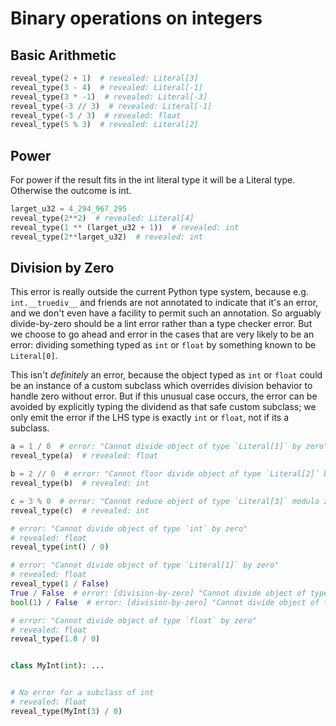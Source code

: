# Binary operations on integers

## Basic Arithmetic

```py
reveal_type(2 + 1)  # revealed: Literal[3]
reveal_type(3 - 4)  # revealed: Literal[-1]
reveal_type(3 * -1)  # revealed: Literal[-3]
reveal_type(-3 // 3)  # revealed: Literal[-1]
reveal_type(-3 / 3)  # revealed: float
reveal_type(5 % 3)  # revealed: Literal[2]
```

## Power

For power if the result fits in the int literal type it will be a Literal type. Otherwise the
outcome is int.

```py
larget_u32 = 4_294_967_295
reveal_type(2**2)  # revealed: Literal[4]
reveal_type(1 ** (larget_u32 + 1))  # revealed: int
reveal_type(2**larget_u32)  # revealed: int
```

## Division by Zero

This error is really outside the current Python type system, because e.g. `int.__truediv__` and
friends are not annotated to indicate that it's an error, and we don't even have a facility to
permit such an annotation. So arguably divide-by-zero should be a lint error rather than a type
checker error. But we choose to go ahead and error in the cases that are very likely to be an error:
dividing something typed as `int` or `float` by something known to be `Literal[0]`.

This isn't _definitely_ an error, because the object typed as `int` or `float` could be an instance
of a custom subclass which overrides division behavior to handle zero without error. But if this
unusual case occurs, the error can be avoided by explicitly typing the dividend as that safe custom
subclass; we only emit the error if the LHS type is exactly `int` or `float`, not if its a subclass.

```py
a = 1 / 0  # error: "Cannot divide object of type `Literal[1]` by zero"
reveal_type(a)  # revealed: float

b = 2 // 0  # error: "Cannot floor divide object of type `Literal[2]` by zero"
reveal_type(b)  # revealed: int

c = 3 % 0  # error: "Cannot reduce object of type `Literal[3]` modulo zero"
reveal_type(c)  # revealed: int

# error: "Cannot divide object of type `int` by zero"
# revealed: float
reveal_type(int() / 0)

# error: "Cannot divide object of type `Literal[1]` by zero"
# revealed: float
reveal_type(1 / False)
True / False  # error: [division-by-zero] "Cannot divide object of type `Literal[True]` by zero"
bool(1) / False  # error: [division-by-zero] "Cannot divide object of type `Literal[True]` by zero"

# error: "Cannot divide object of type `float` by zero"
# revealed: float
reveal_type(1.0 / 0)


class MyInt(int): ...


# No error for a subclass of int
# revealed: float
reveal_type(MyInt(3) / 0)
```
